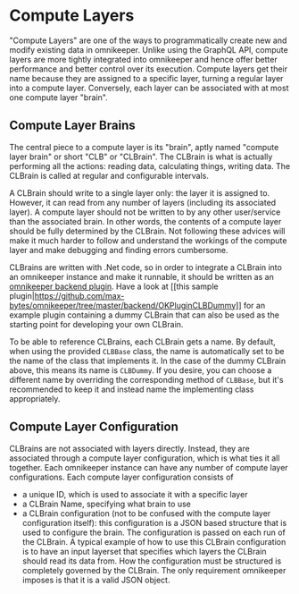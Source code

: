 # Compute Layers

"Compute Layers" are one of the ways to programmatically create new and modify existing data in omnikeeper. Unlike using the GraphQL API, compute layers are more tightly integrated into omnikeeper and hence offer better performance and better control over its execution. Compute layers get their name because they are assigned to a specific layer, turning a regular layer into a compute layer. Conversely, each layer can be associated with at most one compute layer "brain".

## Compute Layer Brains

The central piece to a compute layer is its "brain", aptly named "compute layer brain" or short "CLB" or "CLBrain". The CLBrain is what is actually performing all the actions: reading data, calculating things, writing data. The CLBrain is called at regular and configurable intervals. 

A CLBrain should write to a single layer only: the layer it is assigned to. However, it can read from any number of layers (including its associated layer). A compute layer should not be written to by any other user/service than the associated brain. In other words, the contents of a compute layer should be fully determined by the CLBrain. Not following these advices will make it much harder to follow and understand the workings of the compute layer and make debugging and finding errors cumbersome.

CLBrains are written with .Net code, so in order to integrate a CLBrain into an omnikeeper instance and make it runnable, it should be written as an [omnikeeper backend plugin](plugins). Have a look at [[this sample plugin|https://github.com/max-bytes/omnikeeper/tree/master/backend/OKPluginCLBDummy]] for an example plugin containing a dummy CLBrain that can also be used as the starting point for developing your own CLBrain.

To be able to reference CLBrains, each CLBrain gets a name. By default, when using the provided `CLBBase` class, the name is automatically set to be the name of the class that implements it. In the case of the dummy CLBrain above, this means its name is `CLBDummy`. If you desire, you can choose a different name by overriding the corresponding method of `CLBBase`, but it's recommended to keep it and instead name the implementing class appropriately.

## Compute Layer Configuration
CLBrains are not associated with layers directly. Instead, they are associated through a compute layer configuration, which is what ties it all together. Each omnikeeper instance can have any number of compute layer configurations. Each compute layer configuration consists of
* a unique ID, which is used to associate it with a specific layer
* a CLBrain Name, specifying what brain to use
* a CLBrain configuration (not to be confused with the compute layer configuration itself): this configuration is a JSON based structure that is used to configure the brain. The configuration is passed on each run of the CLBrain. A typical example of how to use this CLBrain configuration is to have an input layerset that specifies which layers the CLBrain should read its data from. How the configuration must be structured is completely governed by the CLBrain. The only requirement omnikeeper imposes is that it is a valid JSON object.